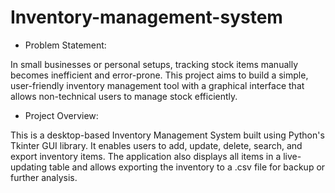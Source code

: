 # Inventory-management-system

- Problem Statement:
  
In small businesses or personal setups, tracking stock items manually becomes inefficient and error-prone. This project aims to build a simple, user-friendly inventory management tool with a graphical interface that allows non-technical users to manage stock efficiently.

- Project Overview:
  
This is a desktop-based Inventory Management System built using Python's Tkinter GUI library. It enables users to add, update, delete, search, and export inventory items. The application also displays all items in a live-updating table and allows exporting the inventory to a .csv file for backup or further analysis.
